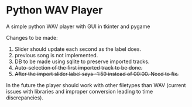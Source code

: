 # Python WAV Player
 A simple python WAV player with GUI in tkinter and pygame

Changes to be made:
1. Slider should update each second as the label does.
2. previous song is not implemented.
3. DB to be made using sqlite to preserve imported tracks.
4. ~~Auto-selection of the first imported track to be done.~~
5. ~~After the import slider label says -1:59 instead of 00:00. Need to fix.~~

In the future the player should work with other filetypes than WAV (current issues with libraries and improper conversion leading to time discrepancies). 
